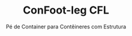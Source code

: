 ---
title: "ConFoot-leg CFL"
subtitle: "Pé de Container para Contêineres com Estrutura"
mainImage: "/images/products/confoot-leg-cfl-main.jpg"
gallery:
  - "/images/products/confoot-leg-cfl-1.jpg"
  - "/images/products/confoot-leg-cfl-2.jpg"
  - "/images/products/confoot-leg-cfl-3.jpg"
shortDescription: "ConFoot-leg CFL foi projetado especificamente para contêineres com estrutura, encaixando perfeitamente os quadros para permitir que os contêineres sejam usados como recipientes de armazenamento para líquidos e outros materiais."
technicalDescription: "O modelo CFL é projetado para contêineres esféricos que são utilizados para transportar líquidos que exigem alta resistência à pressão, já que a forma esférica suporta melhor a pressão, mas necessita de estruturas ao seu redor para ser transportável."
videoID: "C2KwnEb-npU"
specifications:
  - name: "Peso"
    value: "24 kg por pé"
  - name: "Capacidade de carga"
    value: "30 tons"
  - name: "Faixa de ajuste"
    value: "1.043 mm a 1.448 mm"
  - name: "Material"
    value: "Aço de alta qualidade"
price: "3.600 EUR"
priceVAT: "4.356 EUR"
pricingNotes: "Descontos por volume disponíveis. Entre em contato para mais detalhes."
buyLink: "/contact"
howToUse: |
  1. Posicione o pé CFL no canto da estrutura do contêiner
  2. Acione o mecanismo de travamento
  3. Ajuste a altura, se necessário, dentro da faixa de 1.043 mm a 1.448 mm
  4. Repita para todos os cantos necessários
  5. Abaixe o reboque e siga viagem, deixando o contêiner sobre os pés
benefits:
  - title: "Encaixe Perfeito na Estrutura"
    description: "Projetado para se ajustar perfeitamente às estruturas de contêineres esféricos"
  - title: "Armazenamento de Líquidos"
    description: "Permite que os contêineres sejam utilizados como recipientes de armazenamento para líquidos que exigem resistência à alta pressão"
  - title: "Design Especializado"
    description: "Desenvolvido especificamente para as exigências únicas de contêineres com estrutura"
  - title: "Aplicações Versáteis"
    description: "Adequado para diversas indústrias que necessitam de armazenamento e manuseio especializados de contêineres"
  - title: "Mobilidade Imediata"
    description: "Os contêineres estão sempre prontos para serem movidos - basta posicionar o reboque sob o contêiner para continuar a jornada"
  - title: "Otimização de Custos"
    description: "Otimiza custos e tempo ao permitir o manuseio especializado de contêineres sem equipamentos adicionais"
articleContent: |
  ## O que é o ConFoot-leg CFL?

  ConFoot-leg CFL é uma solução especializada de pés para contêineres, projetada especificamente para contêineres com estrutura. Diferente dos contêineres de transporte padrão, os contêineres esféricos utilizados para transportar líquidos que exigem alta resistência à pressão precisam de estruturas ao redor para serem transportáveis, já que a forma esférica suporta melhor a pressão. O modelo CFL foi desenvolvido para se ajustar perfeitamente a essas estruturas, permitindo que esses contêineres especializados sejam utilizados como recipientes de armazenamento para líquidos e outros materiais que necessitam de resistência à pressão.

  ## Principais Benefícios para o Manuseio Especializado de Contêineres

  O ConFoot-leg CFL oferece vantagens operacionais significativas para empresas que manuseiam contêineres com estrutura, especialmente aqueles utilizados para o transporte e armazenamento de líquidos. Ao permitir que esses contêineres especializados sejam posicionados sobre pés, é possível criar soluções de armazenamento flexíveis para líquidos e outros materiais sensíveis à pressão, sem a necessidade de uma infraestrutura permanente.

  O modelo CFL possibilita que as empresas otimizem suas operações com contêineres especializados, oferecendo uma maneira segura de suportar contêineres com estrutura durante os períodos de carga, descarga e armazenamento. Essa versatilidade torna o CFL uma solução ideal para indústrias que dependem do transporte e armazenamento de líquidos e outros materiais que requerem contêineres resistentes à pressão.

  ## Como Funciona

  O ConFoot-leg CFL se fixa de forma segura nas estruturas dos contêineres especializados, proporcionando um suporte estável enquanto o contêiner é posicionado para carga, descarga ou armazenamento. Os pés possuem uma faixa de ajuste de 1.043 mm a 1.448 mm, permitindo um posicionamento versátil em diversos ambientes operacionais. Cada pé pesa 24 kg, facilitando o manuseio pelos operadores, enquanto o sistema oferece uma capacidade de carga de 30 tons.

  O processo de instalação é simples:
  1. Posicione os pés CFL nos cantos da estrutura do contêiner
  2. Acione o mecanismo de travamento para fixar os pés
  3. Ajuste a altura conforme necessário para suas exigências específicas
  4. Abaixe o reboque e siga viagem, deixando o contêiner seguramente suportado pelos pés

  Quando chegar a hora de mover o contêiner, basta posicionar o reboque novamente sob ele, fixar o contêiner ao reboque, remover os pés e continuar a viagem.

  ## Aplicações do ConFoot-leg CFL

  ### Indústria Química
  A indústria química se beneficia significativamente da capacidade do CFL de suportar com segurança contêineres utilizados para armazenar e transportar produtos químicos e materiais líquidos. Ao permitir que esses contêineres especializados sejam posicionados sobre pés, as empresas podem criar soluções de armazenamento flexíveis que mantêm a integridade dos materiais sensíveis à pressão, otimizando a utilização do espaço.

  ### Setor de Petróleo e Gás
  Para o setor de petróleo e gás, o CFL proporciona uma flexibilidade valiosa no manuseio de contêineres utilizados para diversos produtos petrolíferos. A capacidade de posicionar esses contêineres sobre pés de forma segura permite operações de carga e descarga mais eficientes, além de criar uma capacidade temporária de armazenamento durante os períodos de pico operacional.

  ### Indústria de Alimentos e Bebidas
  A indústria de alimentos e bebidas pode utilizar os pés CFL para contêineres usados no transporte e armazenamento de produtos alimentícios líquidos. A estabilidade e confiabilidade do sistema garantem que esses materiais sensíveis possam ser manuseados e armazenados com segurança, sem risco de contaminação ou danos.

  ### Tratamento e Abastecimento de Água
  Operações de tratamento e abastecimento de água podem se beneficiar da capacidade do CFL de suportar contêineres utilizados para armazenar e transportar produtos químicos de tratamento de água e outros materiais líquidos. Essa capacidade possibilita uma gestão mais flexível e eficiente desses recursos essenciais.

  ## Especificações Técnicas

  - **Capacidade de Carga**: 30 tons
  - **Peso**: 24 kg por pé
  - **Faixa de Ajuste**: 1.043 mm a 1.448 mm
  - **Material**: Aço de alta qualidade com acabamento durável
  - **Compatibilidade**: Contêineres especializados com estrutura, especialmente aqueles projetados para o transporte de líquidos

  O ConFoot-leg CFL representa uma solução especializada para o manuseio de contêineres com estrutura, oferecendo às empresas uma maneira de otimizar suas operações envolvendo contêineres esféricos utilizados para líquidos e outros materiais que requerem resistência à pressão. Ao permitir que esses contêineres especializados sejam suportados com segurança sobre pés, o CFL ajuda as empresas a alcançar maior eficiência e flexibilidade em suas operações especializadas de manuseio de contêineres.
---
